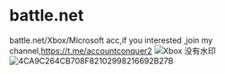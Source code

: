 # battle.net
battle.net/Xbox/Microsoft acc,if you interested ,join my channel,https://t.me/accountconquer2
![Xbox 没有水印](https://github.com/user-attachments/assets/761d50fc-5faa-4b05-9df2-a20351692e71)
![4CA9C264CB708F82102998216692B27B](https://github.com/user-attachments/assets/b279650c-fdb1-417b-bf0b-1f2fcb890d14)
